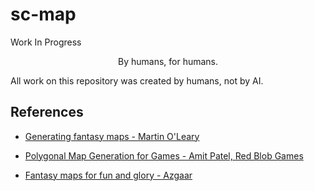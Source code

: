 # sc-map

Work In Progress

<p style="text-align:center;">By humans, for humans.</p>

All work on this repository was created by humans, not by AI.

## References

- [Generating fantasy maps - Martin O'Leary](https://web.archive.org/web/20240201005356/https://mewo2.com/notes/terrain/)

- [Polygonal Map Generation for Games - Amit Patel, Red Blob Games](http://www-cs-students.stanford.edu/~amitp/game-programming/polygon-map-generation/)

- [Fantasy maps for fun and glory - Azgaar](https://azgaar.wordpress.com/2017/03/30/voronoi-graph/)